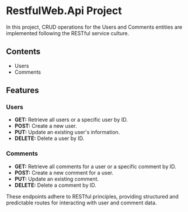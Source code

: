 # RestfulWeb.Api Project

In this project, CRUD operations for the Users and Comments entities are implemented following the RESTful service culture.

## Contents

- Users
- Comments

## Features

### Users
- **GET:** Retrieve all users or a specific user by ID.
- **POST:** Create a new user.
- **PUT:** Update an existing user's information.
- **DELETE:** Delete a user by ID.

### Comments
- **GET:** Retrieve all comments for a user or a specific comment by ID.
- **POST:** Create a new comment for a user.
- **PUT:** Update an existing comment.
- **DELETE:** Delete a comment by ID.

These endpoints adhere to RESTful principles, providing structured and predictable routes for interacting with user and comment data.


